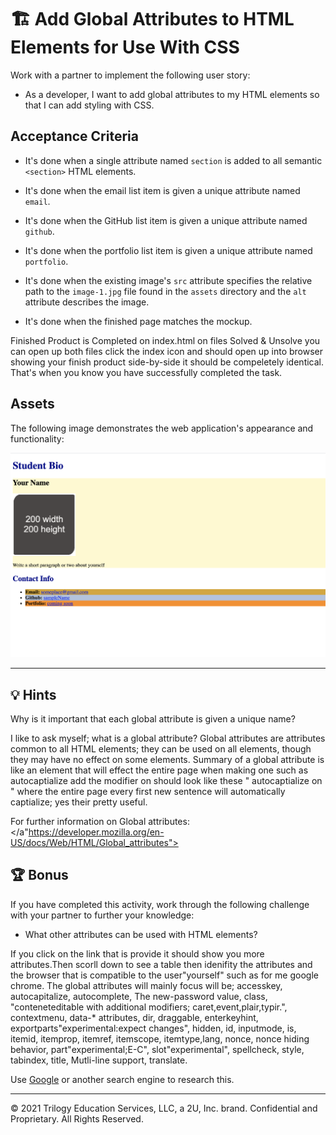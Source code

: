 # 🏗️ Add Global Attributes to HTML Elements for Use With CSS

Work with a partner to implement the following user story:

* As a developer, I want to add global attributes to my HTML elements so that I can add styling with CSS.

## Acceptance Criteria

* It's done when a single attribute named `section` is added to all semantic `<section>` HTML elements.

* It's done when the email list item is given a unique attribute named `email`.

* It's done when the GitHub list item is given a unique attribute named `github`.

* It's done when the portfolio list item is given a unique attribute named `portfolio`.

* It's done when the existing image's `src` attribute specifies the relative path to the `image-1.jpg` file found in the `assets` directory and the `alt` attribute describes the image.  

* It's done when the finished page matches the mockup. 

Finished Product is Completed on index.html on files Solved & Unsolve you can open up both files click the index icon and  should open up into browser showing your finish product side-by-side it should be compeletely identical. That's when you know you have successfully completed the task.

## Assets

The following image demonstrates the web application's appearance and functionality:

![The portfolio page features headings in blue text, rounded corners on the image placeholder, and various background colors.](./assets/image-1.png)

---

## 💡 Hints

Why is it important that each global attribute is given a unique name? 

I like to ask myself; what is a global attribute? Global attributes are attributes common to all HTML elements; they can be used on all elements, though they may have no effect on some elements. Summary of a global attribute is like an element that will effect the entire page when making one such as autocaptialize add the modifier on should look like these " autocaptialize on " where the entire page every first new sentence will automatically captialize; yes their pretty useful.

For further information on Global attributes:
</a"https://developer.mozilla.org/en-US/docs/Web/HTML/Global_attributes">


## 🏆 Bonus

If you have completed this activity, work through the following challenge with your partner to further your knowledge:

* What other attributes can be used with HTML elements?

If you click on the link that is provide it should show you more attributes.Then scorll down to see a table then idenifity the attributes and the browser that is compatible to the user"yourself" such as for me google chrome. The global attributes will mainly focus will be; accesskey, autocapitalize, autocomplete, The new-password value, class, "conteneteditable with additional modifiers; caret,event,plair,typir.", contextmenu, data-* attributes, dir, draggable, enterkeyhint, exportparts"experimental:expect changes", hidden, id, inputmode, is, itemid, itemprop, itemref, itemscope, itemtype,lang, nonce, nonce hiding behavior, part"experimental;E-C", slot"experimental", spellcheck, style, tabindex, title, Mutli-line support, translate.

Use [Google](https://www.google.com) or another search engine to research this.

---

© 2021 Trilogy Education Services, LLC, a 2U, Inc. brand. Confidential and Proprietary. All Rights Reserved.
